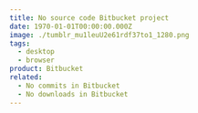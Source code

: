 ```yaml
---
title: No source code Bitbucket project
date: 1970-01-01T00:00:00.000Z
image: ./tumblr_mu1leuU2e61rdf37to1_1280.png
tags:
  - desktop
  - browser
product: Bitbucket
related:
  - No commits in Bitbucket
  - No downloads in Bitbucket
---
```

